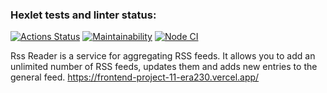 ### Hexlet tests and linter status:
[![Actions Status](https://github.com/era230/frontend-project-11/workflows/hexlet-check/badge.svg)](https://github.com/era230/frontend-project-11/actions)
[![Maintainability](https://api.codeclimate.com/v1/badges/a6c30d35e5e52800505a/maintainability)](https://codeclimate.com/github/era230/frontend-project-11/maintainability)
[![Node CI](https://github.com/era230/frontend-project-11/actions/workflows/nodejs.yml/badge.svg)](https://github.com/era230/frontend-project-11/actions/workflows/nodejs.yml)

Rss Reader is a service for aggregating RSS feeds. It allows you to add an unlimited number of RSS feeds, updates them and adds new entries to the general feed.
https://frontend-project-11-era230.vercel.app/
